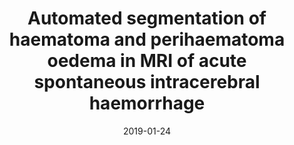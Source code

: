 ---
title: "Automated segmentation of haematoma and perihaematoma oedema in MRI of acute spontaneous intracerebral haemorrhage"
collection: publications-journal
permalink: 
excerpt: 'Segmentation of Haematoma and Perihaematomal oedema in acute SICH'
date: 2019-01-24
venue: 'Computers in Biology and Medicine'
paperurl: https://www.sciencedirect.com/science/article/pii/S0010482519300289
citation: '<b>Pszczolkowski, S.</b>, Law, Z.K., Gallagher, R.G., Meng, D., Swienton, D.J., Morgan, P.S., Bath, P.M. and Sprigg, N., Dineen, R.A., 2019. &quot;Automated segmentation of haematoma and perihaematoma oedema in MRI of acute spontaneous intracerebral haemorrhage&quot; <i>Computers in Biology and Medicine</i>, 106, pp.126-139'
---